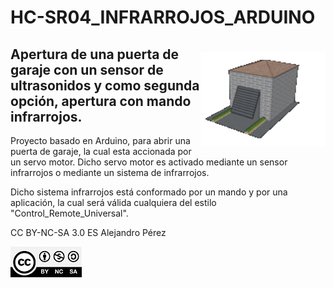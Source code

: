 # HC-SR04_INFRARROJOS_ARDUINO

<img style="margin-top: 20px;" align="right" width="200px" src="./IMAGENES/COCHERA.gif" alt="COCHERA_3D">

## Apertura de una puerta de garaje con un sensor de ultrasonidos y como segunda opción, apertura con mando infrarrojos.


Proyecto basado en Arduino, para abrir una puerta de garaje, la cual esta accionada por un servo motor.
Dicho servo motor es activado mediante un sensor infrarrojos o mediante un sistema de infrarrojos.

Dicho sistema infrarrojos está conformado por un mando y por una aplicación, la cual será válida cualquiera del estilo "Control_Remote_Universal".

CC BY-NC-SA 3.0 ES Alejandro Pérez

![CC](./IMAGENES/CC-BY-NC-SA-4.0.jpg)
